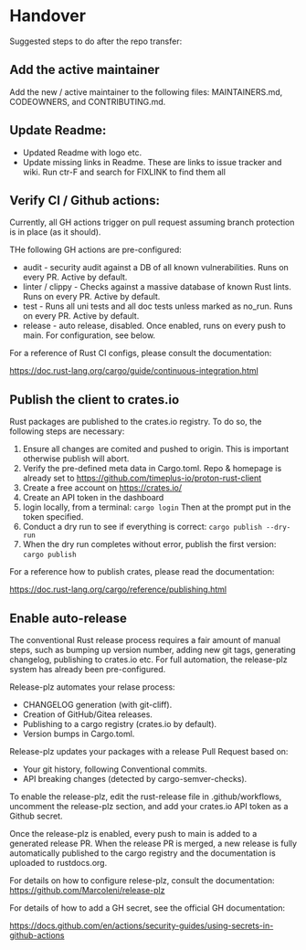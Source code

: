 [//]: # (---)
[//]: # (SPDX-License-Identifier: Apache-2.0)
[//]: # (---)

# Handover 

Suggested steps to do after the repo transfer:

## Add the active maintainer 

Add the new / active maintainer to the following files: MAINTAINERS.md, CODEOWNERS, and CONTRIBUTING.md.

## Update Readme:
- Updated Readme with logo etc.
- Update missing links in Readme. These are links to issue tracker and wiki. Run ctr-F and search for FIXLINK to find them all

## Verify CI / Github actions:

Currently, all GH actions trigger on pull request assuming branch protection is in place (as it should). 

THe following GH actions are pre-configured:

- audit - security audit against a DB of all known vulnerabilities. Runs on every PR. Active by default.
- linter / clippy - Checks against a massive database of known Rust lints. Runs on every PR. Active by default.
- test - Runs all uni tests and all doc tests unless marked as no_run. Runs on every PR. Active by default.
- release - auto release, disabled. Once enabled, runs on every push to main. For configuration, see below.

For a reference of Rust CI configs, please consult the documentation:

https://doc.rust-lang.org/cargo/guide/continuous-integration.html


## Publish the client to crates.io

Rust packages are published to the crates.io registry. To do so, the following steps are necessary:

1) Ensure all changes are comited and pushed to origin. This is important otherwise publish will abort.
2) Verify the pre-defined meta data in Cargo.toml. Repo & homepage is already set to https://github.com/timeplus-io/proton-rust-client
3) Create a free account on https://crates.io/
4) Create an API token in the dashboard
5) login locally, from a terminal: ```cargo login``` Then at the prompt put in the token specified. 
6) Conduct a dry run to see if everything is correct: ```cargo publish --dry-run```
7) When the dry run completes without error, publish the first version: ```cargo publish```

For a reference how to publish crates, please read the documentation:

https://doc.rust-lang.org/cargo/reference/publishing.html

## Enable auto-release

The conventional Rust release process requires a fair amount of manual steps, such as bumping up version number, 
adding new git tags, generating changelog, publishing to crates.io etc. For full automation, the release-plz system
has already been pre-configured. 

Release-plz automates your relase process:

* CHANGELOG generation (with git-cliff).
* Creation of GitHub/Gitea releases.
* Publishing to a cargo registry (crates.io by default).
* Version bumps in Cargo.toml.

Release-plz updates your packages with a release Pull Request based on:
* Your git history, following Conventional commits.
* API breaking changes (detected by cargo-semver-checks).

To enable the release-plz, edit the rust-release file in .github/workflows, uncomment the release-plz section,
and add your crates.io API token as a Github secret. 

Once the release-plz is enabled, every push to main is added to a generated release PR. When the release PR
is merged, a new release is fully automatically published to the cargo registry and the documentation is uploaded to rustdocs.org.

For details on how to configure relese-plz, consult the documentation:
https://github.com/MarcoIeni/release-plz

For details of how to add a GH secret, see the official GH documentation:

https://docs.github.com/en/actions/security-guides/using-secrets-in-github-actions